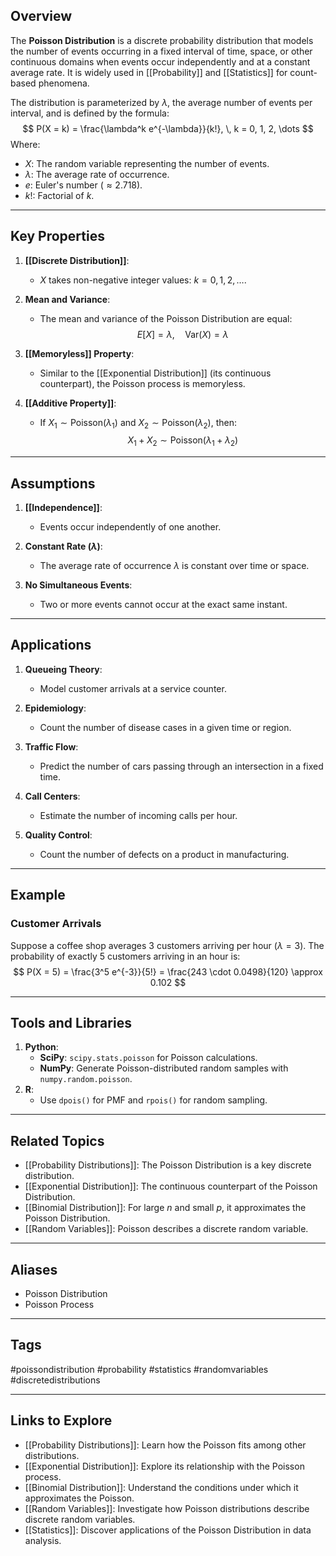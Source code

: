 ## Overview
The **Poisson Distribution** is a discrete probability distribution that models the number of events occurring in a fixed interval of time, space, or other continuous domains when events occur independently and at a constant average rate. It is widely used in [[Probability]] and [[Statistics]] for count-based phenomena.

The distribution is parameterized by $\lambda$, the average number of events per interval, and is defined by the formula:
$$
P(X = k) = \frac{\lambda^k e^{-\lambda}}{k!}, \, k = 0, 1, 2, \dots
$$
Where:
- $X$: The random variable representing the number of events.
- $\lambda$: The average rate of occurrence.
- $e$: Euler's number ($\approx 2.718$).
- $k!$: Factorial of $k$.

---

## Key Properties

1. **[[Discrete Distribution]]**:
   - $X$ takes non-negative integer values: $k = 0, 1, 2, \dots$.

2. **Mean and Variance**:
   - The mean and variance of the Poisson Distribution are equal:
     $$
     E[X] = \lambda, \quad \text{Var}(X) = \lambda
     $$

3. **[[Memoryless]] Property**:
   - Similar to the [[Exponential Distribution]] (its continuous counterpart), the Poisson process is memoryless.

4. **[[Additive Property]]**:
   - If $X_1 \sim \text{Poisson}(\lambda_1)$ and $X_2 \sim \text{Poisson}(\lambda_2)$, then:
     $$
     X_1 + X_2 \sim \text{Poisson}(\lambda_1 + \lambda_2)
     $$

---

## Assumptions

1. **[[Independence]]**:
   - Events occur independently of one another.

2. **Constant Rate ($\lambda$)**:
   - The average rate of occurrence $\lambda$ is constant over time or space.

3. **No Simultaneous Events**:
   - Two or more events cannot occur at the exact same instant.

---

## Applications

1. **Queueing Theory**:
   - Model customer arrivals at a service counter.

2. **Epidemiology**:
   - Count the number of disease cases in a given time or region.

3. **Traffic Flow**:
   - Predict the number of cars passing through an intersection in a fixed time.

4. **Call Centers**:
   - Estimate the number of incoming calls per hour.

5. **Quality Control**:
   - Count the number of defects on a product in manufacturing.

---

## Example

### Customer Arrivals
Suppose a coffee shop averages 3 customers arriving per hour ($\lambda = 3$). The probability of exactly 5 customers arriving in an hour is:
$$
P(X = 5) = \frac{3^5 e^{-3}}{5!} = \frac{243 \cdot 0.0498}{120} \approx 0.102
$$

---

## Tools and Libraries

1. **Python**:
   - **SciPy**: `scipy.stats.poisson` for Poisson calculations.
   - **NumPy**: Generate Poisson-distributed random samples with `numpy.random.poisson`.
2. **R**:
   - Use `dpois()` for PMF and `rpois()` for random sampling.

---

## Related Topics

- [[Probability Distributions]]: The Poisson Distribution is a key discrete distribution.
- [[Exponential Distribution]]: The continuous counterpart of the Poisson Distribution.
- [[Binomial Distribution]]: For large $n$ and small $p$, it approximates the Poisson Distribution.
- [[Random Variables]]: Poisson describes a discrete random variable.

---

## Aliases
- Poisson Distribution
- Poisson Process

---

## Tags
#poissondistribution #probability #statistics #randomvariables #discretedistributions

---

## Links to Explore
- [[Probability Distributions]]: Learn how the Poisson fits among other distributions.
- [[Exponential Distribution]]: Explore its relationship with the Poisson process.
- [[Binomial Distribution]]: Understand the conditions under which it approximates the Poisson.
- [[Random Variables]]: Investigate how Poisson distributions describe discrete random variables.
- [[Statistics]]: Discover applications of the Poisson Distribution in data analysis.